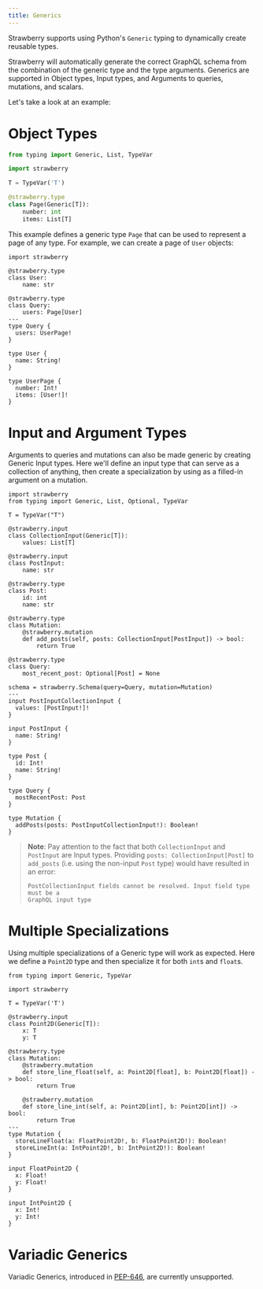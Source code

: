 ```yaml
---
title: Generics
---
```


Strawberry supports using Python's `Generic` typing to dynamically create
reusable types.

Strawberry will automatically generate the correct GraphQL schema from the
combination of the generic type and the type arguments. Generics are supported
in Object types, Input types, and Arguments to queries, mutations, and scalars.

Let's take a look at an example:

# Object Types

```python
from typing import Generic, List, TypeVar

import strawberry

T = TypeVar('T')

@strawberry.type
class Page(Generic[T]):
    number: int
    items: List[T]
```

This example defines a generic type `Page` that can be used to represent a page
of any type. For example, we can create a page of `User` objects:

```python+schema
import strawberry

@strawberry.type
class User:
    name: str

@strawberry.type
class Query:
    users: Page[User]
---
type Query {
  users: UserPage!
}

type User {
  name: String!
}

type UserPage {
  number: Int!
  items: [User!]!
}
```

# Input and Argument Types

Arguments to queries and mutations can also be made generic by creating Generic
Input types. Here we'll define an input type that can serve as a collection of
anything, then create a specialization by using as a filled-in argument on a
mutation.

```python+schema
import strawberry
from typing import Generic, List, Optional, TypeVar

T = TypeVar("T")

@strawberry.input
class CollectionInput(Generic[T]):
    values: List[T]

@strawberry.input
class PostInput:
    name: str

@strawberry.type
class Post:
    id: int
    name: str

@strawberry.type
class Mutation:
    @strawberry.mutation
    def add_posts(self, posts: CollectionInput[PostInput]) -> bool:
        return True

@strawberry.type
class Query:
    most_recent_post: Optional[Post] = None

schema = strawberry.Schema(query=Query, mutation=Mutation)
---
input PostInputCollectionInput {
  values: [PostInput!]!
}

input PostInput {
  name: String!
}

type Post {
  id: Int!
  name: String!
}

type Query {
  mostRecentPost: Post
}

type Mutation {
  addPosts(posts: PostInputCollectionInput!): Boolean!
}
```

> **Note**: Pay attention to the fact that both `CollectionInput` and
> `PostInput` are Input types. Providing `posts: CollectionInput[Post]` to
> `add_posts` (i.e. using the non-input `Post` type) would have resulted in an
> error:
>
> ```
> PostCollectionInput fields cannot be resolved. Input field type must be a
> GraphQL input type
> ```

# Multiple Specializations

Using multiple specializations of a Generic type will work as expected. Here we
define a `Point2D` type and then specialize it for both `int`s and `float`s.

```python+schema
from typing import Generic, TypeVar

import strawberry

T = TypeVar('T')

@strawberry.input
class Point2D(Generic[T]):
    x: T
    y: T

@strawberry.type
class Mutation:
    @strawberry.mutation
    def store_line_float(self, a: Point2D[float], b: Point2D[float]) -> bool:
        return True

    @strawberry.mutation
    def store_line_int(self, a: Point2D[int], b: Point2D[int]) -> bool:
        return True
---
type Mutation {
  storeLineFloat(a: FloatPoint2D!, b: FloatPoint2D!): Boolean!
  storeLineInt(a: IntPoint2D!, b: IntPoint2D!): Boolean!
}

input FloatPoint2D {
  x: Float!
  y: Float!
}

input IntPoint2D {
  x: Int!
  y: Int!
}
```

# Variadic Generics

Variadic Generics, introduced in [PEP-646][pep-646], are currently unsupported.

[pep-646]: https://peps.python.org/pep-0646/
